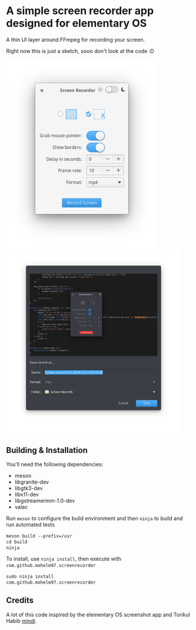 # A simple screen recorder app designed for elementary OS

A thin UI layer around FFmpeg for recording your screen.

Right now this is just a sketch, sooo don't look at the code :D

<img src="data/screenshot_1.png"> <img src="data/screenshot_2.png" width="475">

## Building & Installation

You'll need the following dependencies:

* meson
* libgranite-dev
* libgtk3-dev
* libx11-dev
* libgstreamermm-1.0-dev
* valac

Run `meson` to configure the build environment and then `ninja` to build and run automated tests

    meson build --prefix=/usr
    cd build
    ninja

To install, use `ninja install`, then execute with `com.github.mohelm97.screenrecorder`

    sudo ninja install
    com.github.mohelm97.screenrecorder

## Credits
A lot of this code inspired by the elementary OS screenshot app and Torikul Habib [mindi](https://github.com/torikulhabib/mindi).
